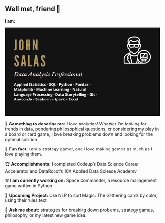 ## Well met, friend 🤝

**I am:**

![](NewCard.png)

🔎 **Something to describe me:** I love analytics! Whether I’m looking for trends in data, pondering philosophical questions, or considering my play in a board or card game, I love breaking problems down and looking for the optimal solution.

🎲 **Fun fact:** I am a strategy gamer, and I love making games as much as I love playing them.

🏆 **Accomplishments:** I completed Codeup’s Data Science Career Accelerator and DataRobot’s 10X Applied Data Science Academy

⚒ **I am currently working on:** Space Commander, a resource management game written in Python

📓 **Upcoming Project:** Use NLP to sort Magic: The Gathering cards by color, using their rules text

💬 **Ask me about:** strategies for breaking down problems, strategy games, philosophy, or my latest new game idea.

